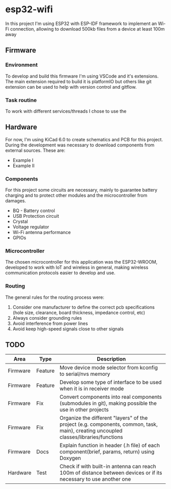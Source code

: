 # esp32-wifi
In this project I'm using ESP32 with ESP-IDF framework to implement an Wi-Fi connection, allowing to download 500kb files from a device at least 100m away

## Firmware
### Environment
To develop and build this firmware I'm using VSCode and it's extensions. The main extension required to build it is platformIO but others like git extension can be used to help with version control and gitflow. 

### Task routine
To work with different services/threads I chose to use the  

## Hardware
For now, I'm using KiCad 6.0 to create schematics and PCB for this project. During the development was necessary to download components from external sources. These are:
- Example I
- Example II

### Components 
For this project some circuits are necessary, mainly to guarantee battery charging and to protect other modules and the microcontroller from damages.
- BQ - Battery control
- USB Protection circuit
- Crystal
- Voltage regulator
- Wi-Fi antenna performance
- GPIOs

### Microcontroller
The chosen microcontroller for this application was the ESP32-WROOM, developed to work with IoT and wireless in general, making wireless communication protocols easier to develop and use.

### Routing
The general rules for the routing process were:
1. Consider one manufacturer to define the correct pcb specifications (hole size, clearance, board thickness, impedance control, etc)
2. Always consider grounding rules
3. Avoid interference from power lines
4. Avoid keep high-speed signals close to other signals

## TODO 

|Area | Type |Description|
|-----|------|-----------|
|Firmware|Feature|Move device mode selector from kconfig to serial/nvs memory
|Firmware|Feature|Develop some type of interface to be used when it is in receiver mode
|Firmware|Fix| Convert components into real components (submodules in git), making possible the use in other projects
|Firmware|Fix| Organize the different "layers" of the project (e.g. components, common, task, main), creating uncoupled classes/libraries/functions
|Firmware|Docs| Explain function in header (.h file) of each component(brief, params, return) using Doxygen 
|Hardware|Test|Check if with built-in antenna can reach 100m of distance between devices or if its necessary to use another one |


